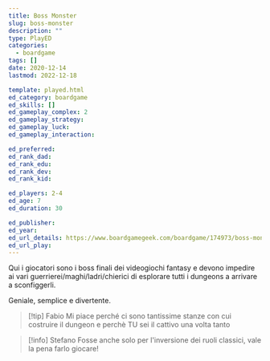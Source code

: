 ```yaml
---
title: Boss Monster
slug: boss-monster
description: ""
type: PlayED
categories:
  - boardgame
tags: []
date: 2020-12-14
lastmod: 2022-12-18

template: played.html
ed_category: boardgame
ed_skills: []
ed_gameplay_complex: 2
ed_gameplay_strategy: 
ed_gameplay_luck: 
ed_gameplay_interaction: 

ed_preferred: 
ed_rank_dad: 
ed_rank_edu: 
ed_rank_dev: 
ed_rank_kid: 

ed_players: 2-4
ed_age: 7
ed_duration: 30

ed_publisher: 
ed_year: 
ed_url_details: https://www.boardgamegeek.com/boardgame/174973/boss-monster-2-next-level
ed_url_play: 
---
```


Qui i giocatori sono i boss finali dei videogiochi fantasy e devono impedire ai vari guerrierei/maghi/ladri/chierici di esplorare tutti i dungeons a arrivare a sconfiggerli.

Geniale, semplice e divertente.

> [!tip] Fabio
> Mi piace perché ci sono tantissime stanze con cui costruire il dungeon e perchè TU sei il cattivo una volta tanto

> [!info] Stefano
> Fosse anche solo per l'inversione dei ruoli classici, vale la pena farlo giocare!


